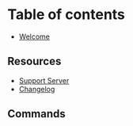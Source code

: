 # Table of contents

* [Welcome](README.md)

## Resources

* [Support Server](https://discord.gg/DEEZY5cwpy)
* [Changelog](CHANGELOG.md)

## Commands

